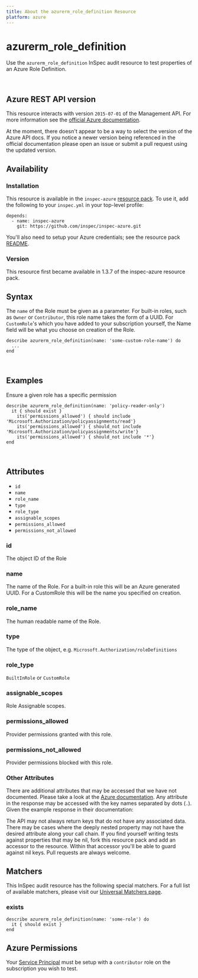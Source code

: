 ```yaml
---
title: About the azurerm_role_definition Resource
platform: azure
---
```


# azurerm\_role\_definition

Use the `azurerm_role_definition` InSpec audit resource to test properties of
an Azure Role Definition.

<br />

## Azure REST API version

This resource interacts with version `2015-07-01` of the Management API. For more
information see the [official Azure documentation](https://docs.microsoft.com/en-us/rest/api/authorization/roledefinitions/get#roledefinition).

At the moment, there doesn't appear to be a way to select the version of the
Azure API docs. If you notice a newer version being referenced in the official
documentation please open an issue or submit a pull request using the updated
version.

## Availability

### Installation

This resource is available in the `inspec-azure` [resource
pack](https://www.inspec.io/docs/reference/glossary/#resource-pack). To use it, add the
following to your `inspec.yml` in your top-level profile:

    depends:
      - name: inspec-azure
        git: https://github.com/inspec/inspec-azure.git

You'll also need to setup your Azure credentials; see the resource pack
[README](https://github.com/inspec/inspec-azure#inspec-for-azure).

### Version

This resource first became available in 1.3.7 of the inspec-azure resource pack.

## Syntax

The `name` of the Role must be given as a parameter. For built-in roles, such as `Owner` or `Contributor`, this role name takes the form of a UUID. For `CustomRole`'s which you have added to your subscription yourself, the Name field will be what you choose on creation of the Role.

    describe azurerm_role_definition(name: 'some-custom-role-name') do
      ...
    end

<br />

## Examples

Ensure a given role has a specific permission

    describe azurerm_role_definition(name: 'policy-reader-only')
      it { should exist }
        its('permissions_allowed') { should include 'Microsoft.Authorization/policyassignments/read'}
        its('permissions_allowed') { should_not include 'Microsoft.Authorization/policyassignments/write'}
        its('permissions_allowed') { should_not include '*'}
    end

<br />


## Attributes

  - `id`
  - `name`
  - `role_name`
  - `type`
  - `role_type`
  - `assignable_scopes`
  - `permissions_allowed`
  - `permissions_not_allowed`


  ### id
  The object ID of the Role

  ### name
  The name of the Role. For a built-in role this will be an Azure generated UUID. For a CustomRole this will be the name you specified on creation.

  ### role_name
  The human readable name of the Role.

  ### type
  The type of the object, e.g. `Microsoft.Authorization/roleDefinitions`

  ### role_type
  `BuiltInRole` or `CustomRole`

  ### assignable_scopes
  Role Assignable scopes.

  ### permissions_allowed
  Provider permissions granted with this role.

  ### permissions_not_allowed
  Provider permissions blocked with this role.

### Other Attributes

There are additional attributes that may be accessed that we have not
documented. Please take a look at the [Azure documentation](#-Azure-REST-API-version).
Any attribute in the response may be accessed with the key names separated by
dots (`.`). Given the example response in their documentation:


The API may not always return keys that do not have any associated data. There
may be cases where the deeply nested property may not have the desired
attribute along your call chain. If you find yourself writing tests against
properties that may be nil, fork this resource pack and add an accessor to the
resource. Within that accessor you'll be able to guard against nil keys. Pull
requests are always welcome.

## Matchers

This InSpec audit resource has the following special matchers. For a full list of
available matchers, please visit our [Universal Matchers
page](https://www.inspec.io/docs/reference/matchers/).

### exists

    describe azurerm_role_definition(name: 'some-role') do
      it { should exist }
    end

## Azure Permissions

Your [Service
Principal](https://docs.microsoft.com/en-us/azure/azure-resource-manager/resource-group-create-service-principal-portal)
must be setup with a `contributor` role on the subscription you wish to test.
